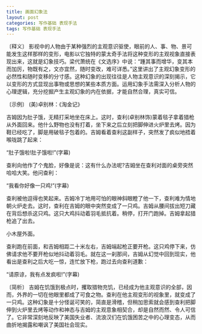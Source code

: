 ```yaml
---
title: 画面幻象法
layout: post
categories: 写作基础 表现手法
tags: 写作基础 表现手法
---
```


〔释义〕 影视中的人物由于某种强烈的主观意识驱使，眼前的人、事、物、景可能发生这样那样的变形，电影以它独特的蒙太奇手法将这种变形的主观视象直接表现出来，这就是幻象技巧。梁代萧统在《文选序》中说：“踵其事而增华，变其本而加厉，物既有之，文亦宜然，随时变改，难可详悉。”这里讲出了主观幻象变形的必然性和随时变移的分寸感。这种幻象的出现往往是人物主观意识的深刻揭示，它以变形的方式显现出事物或思想的某些本质方面。运用幻象手法需深入分析人物的心理逻辑，充分挖掘产生主观幻象的内在依据，才能自然合理，真实可信。

〔示例〕 (美)卓别林：《淘金记》

吉姆因为肚子饿，无精打采地坐在床上。这时，查利(卓别林饰)蒙着毯子拿着猎枪从外面回来。他什么野物也没有打着，坐下来之后立刻把脚伸进火炉里去烤。因为鞋已经吃了，脚是用破毯子包着的。吉姆看着查利这副样子，突然发了疯似地捂着喉咙跳了起来：

“肚子饿啦!肚子饿啦!”(字幕)

查利向他作了个鬼脸，好像是说：这有什么办法呢?吉姆坐在查利对面的桌旁突然哈哈大笑。他问查利：

“我看你好像一只鸡!”(字幕)

查利被他逗得也笑起来。吉姆冷丁地用可怕的眼神斜眼瞪了他一下，查利难为情地朝火炉走去。这时，查利在吉姆的眼中突然变成了一只鸡。吉姆从腰间拔出短刀藏在背后想杀这只鸡。这只大鸡抖动着羽毛抵抗着。稍停，打开门跑掉。吉姆拿起猎枪追了出去。

小木屋外面。

查利跑在前面，和吉姆相距二十米左右，吉姆端起枪正要开枪。这只鸡停下来，仿佛请求他不要开枪似地抖动着羽毛。就在这一刹那间，吉姆从幻觉中回到现实，他看出是查利之后大吃一惊，连忙放下枪，跑过去向查利道歉：

“请原谅，我有点发疯啦!”(字幕)

〔简析〕 吉姆在饥饿到极点时，攫取猎物充饥，已经成为他主观意识的全部，因而，外界的一切在他眼里都成了可食之物。查利在他主观变形的视象里，就变成了一只鸡。这种幻象是十分怪诞可笑的，简直是滑稽，但稍加思索就会感到查利把脚伸到火炉里去烤等动作和神态与吉姆的主观意象相契合，却是自然而然、令人可信了。它非常深刻地反映了美国失业者、流浪汉们在饥饿困苦之中的心理变态，从而曲折地揭露和嘲讽了美国社会现实。 